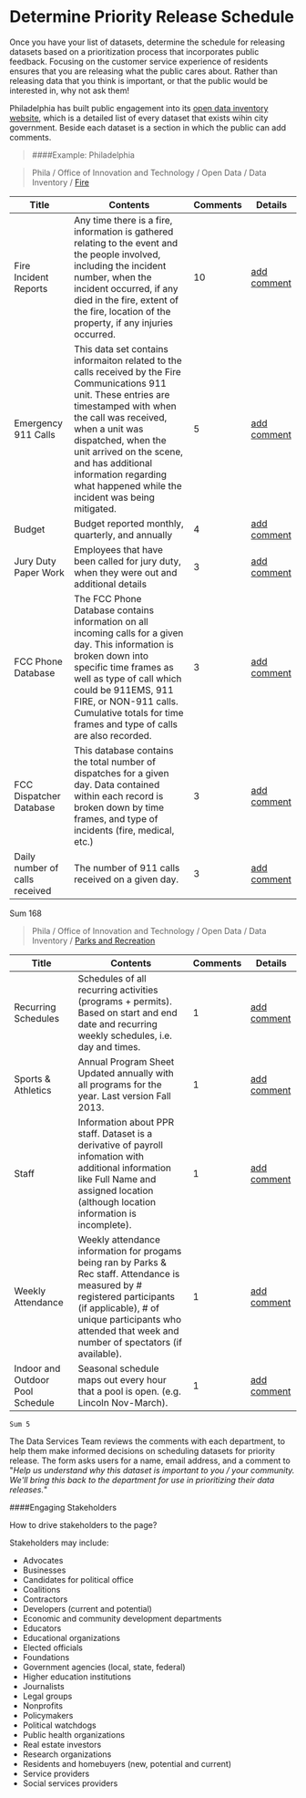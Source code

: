 Determine Priority Release Schedule
=======

Once you have your list of datasets, determine the schedule for releasing datasets based on a prioritization process that incorporates public feedback. Focusing on the customer service experience of residents ensures that you are releasing what the public cares about. Rather than releasing data that you think is important, or that the public would be interested in, why not ask them!

Philadelphia has built public engagement into its [open data inventory website](http://cityofphiladelphia.github.io/slash-data/inventory/?_ga=1.247933893.332098523.1435580102), which is a detailed list of every dataset that exists wihin city government. Beside each dataset is a section in which the public can add comments.

> ####Example: Philadelphia

> Phila / Office of Innovation and Technology / Open Data / Data Inventory / [Fire](http://cityofphiladelphia.github.io/slash-data/inventory/?_ga=1.247933893.332098523.1435580102#inventory/?view_42_filters=%5B%7B%22field%22%3A%22field_216%22%2C%22operator%22%3A%22is%22%2C%22value%22%3A%22541b05369a3db5a01b00b512%22%7D%5D&view_42_page=1)

| Title | Contents | Comments | Details |
| --- | --- | --- | --- |
| Fire Incident Reports |	Any time there is a fire, information is gathered relating to the event and the people involved, including the incident number, when the incident occurred, if any died in the fire, extent of the fire, location of the property, if any injuries occurred.	| 10 |	[add comment](http://cityofphiladelphia.github.io/slash-data/inventory/?_ga=1.247933893.332098523.1435580102#inventory/details/5580683979117156666b3619/) |
| Emergency 911 Calls	| This data set contains informaiton related to the calls received by the Fire Communications 911 unit. These entries are timestamped with when the call was received, when a unit was dispatched, when the unit arrived on the scene, and has additional information regarding what happened while the incident was being mitigated. |	5	| [add comment](http://cityofphiladelphia.github.io/slash-data/inventory/?_ga=1.247933893.332098523.1435580102#inventory/details/5580683979117156666b3619/) |
| Budget	| Budget reported monthly, quarterly, and annually	| 4	| [add comment](http://cityofphiladelphia.github.io/slash-data/inventory/?_ga=1.247933893.332098523.1435580102#inventory/details/5580683679117156666b3611/) |
| Jury Duty Paper Work |	Employees that have been called for jury duty, when they were out and additional details	| 3	| [add comment](http://cityofphiladelphia.github.io/slash-data/inventory/?_ga=1.247933893.332098523.1435580102#inventory/details/5580685079117156666b366f/) |
| FCC Phone Database	| The FCC Phone Database contains information on all incoming calls for a given day. This information is broken down into specific time frames as well as type of call which could be 911EMS, 911 FIRE, or NON-911 calls. Cumulative totals for time frames and type of calls are also recorded.	| 3	| [add comment](http://cityofphiladelphia.github.io/slash-data/inventory/?_ga=1.247933893.332098523.1435580102#inventory/details/5580684379117156666b3641/) |
| FCC Dispatcher Database	| This database contains the total number of dispatches for a given day. Data contained within each record is broken down by time frames, and type of incidents (fire, medical, etc.)	| 3	| [add comment](http://cityofphiladelphia.github.io/slash-data/inventory/?_ga=1.247933893.332098523.1435580102#inventory/details/5580684379117156666b363f/) |
| Daily number of calls received	| The number of 911 calls received on a given day.	| 3	| [add comment](http://cityofphiladelphia.github.io/slash-data/inventory/?_ga=1.247933893.332098523.1435580102#inventory/details/5580683579117156666b360e/)|
 Sum 168

> Phila / Office of Innovation and Technology / Open Data / Data Inventory / [Parks and Recreation](http://cityofphiladelphia.github.io/slash-data/inventory/?_ga=1.247933893.332098523.1435580102)

| Title | Contents | Comments | Details |
| --- | --- | --- | --- |
| Recurring Schedules	| Schedules of all recurring activities (programs + permits). Based on start and end date and recurring weekly schedules, i.e. day and times.	| 1	| [add comment](http://cityofphiladelphia.github.io/slash-data/inventory/?_ga=1.247933893.332098523.1435580102#inventory/details/5542531a91444e0f702144cb/) |
| Sports & Athletics | Annual Program Sheet	Updated annually with all programs for the year. Last version Fall 2013.	| 1	| [add comment](http://cityofphiladelphia.github.io/slash-data/inventory/?_ga=1.247933893.332098523.1435580102#inventory/details/5542531d91444e0f702144d2/) |
| Staff	| Information about PPR staff. Dataset is a derivative of payroll infomation with additional information like Full Name and assigned location (although location information is incomplete).	| 1	| [add comment](http://cityofphiladelphia.github.io/slash-data/inventory/?_ga=1.247933893.332098523.1435580102#inventory/details/5542531a91444e0f702144ca/) |
| Weekly Attendance	| Weekly attendance information for progams being ran by Parks & Rec staff. Attendance is measured by # registered participants (if applicable), # of unique participants who attended that week and number of spectators (if available).	| 1	| [add comment](http://cityofphiladelphia.github.io/slash-data/inventory/?_ga=1.247933893.332098523.1435580102#inventory/details/5542531991444e0f702144c7/) |
| Indoor and Outdoor Pool Schedule	| Seasonal schedule maps out every hour that a pool is open. (e.g. Lincoln Nov-March).	| 1	| [add comment](http://cityofphiladelphia.github.io/slash-data/inventory/?_ga=1.247933893.332098523.1435580102#inventory/details/5542531e91444e0f702144d5/) |
 	Sum	5


The Data Services Team reviews the comments with each department, to help them make informed decisions on scheduling datasets for priority release. The form asks users for a name, email address, and a comment to "*Help us understand why this dataset is important to you / your community. We'll bring this back to the department for use in prioritizing their data releases.*"

####Engaging Stakeholders

How to drive stakeholders to the page?

Stakeholders may include:
* Advocates
* Businesses
* Candidates for political office
* Coalitions
* Contractors
* Developers (current and potential)
* Economic and community development departments
* Educators
* Educational organizations
* Elected officials
* Foundations
* Government agencies (local, state, federal)
* Higher education institutions
* Journalists
* Legal groups
* Nonprofits
* Policymakers
* Political watchdogs
* Public health organizations
* Real estate investors
* Research organizations
* Residents and homebuyers (new, potential and current)
* Service providers
* Social services providers

